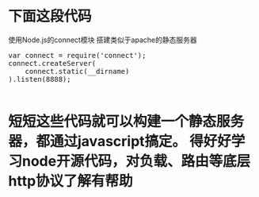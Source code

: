 下面这段代码
===========
使用Node.js的connect模块 搭建类似于apache的静态服务器

<pre class="prettyprint">
var connect = require('connect');
connect.createServer(
    connect.static(__dirname)
).listen(8888);

</pre>

短短这些代码就可以构建一个静态服务器，都通过javascript搞定。
得好好学习node开源代码，对负载、路由等底层http协议了解有帮助
===============

